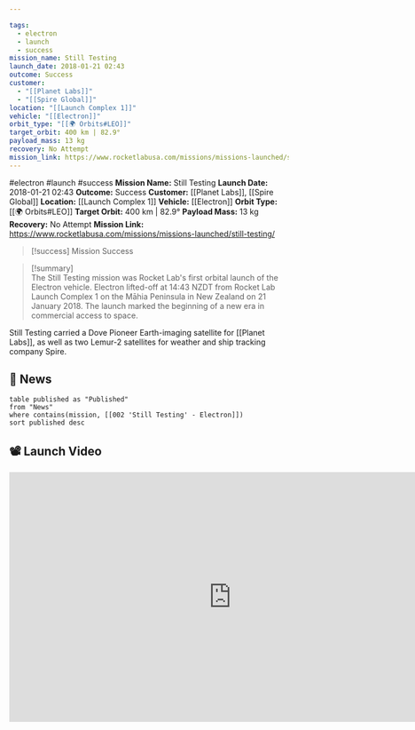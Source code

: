 ```yaml
---

tags:
  - electron
  - launch
  - success
mission_name: Still Testing
launch_date: 2018-01-21 02:43
outcome: Success
customer:
  - "[[Planet Labs]]"
  - "[[Spire Global]]"
location: "[[Launch Complex 1]]"
vehicle: "[[Electron]]"
orbit_type: "[[🌍 Orbits#LEO]]"
target_orbit: 400 km | 82.9°
payload_mass: 13 kg
recovery: No Attempt
mission_link: https://www.rocketlabusa.com/missions/missions-launched/still-testing/
---
```


#electron #launch #success
**Mission Name:** Still Testing
**Launch Date:** 2018-01-21 02:43
**Outcome:** Success
**Customer:** [[Planet Labs]], [[Spire Global]]
**Location:** [[Launch Complex 1]]
**Vehicle:** [[Electron]]
**Orbit Type:** [[🌍 Orbits#LEO]]
**Target Orbit:** 400 km | 82.9°
**Payload Mass:** 13 kg
**Recovery:** No Attempt
**Mission Link:** https://www.rocketlabusa.com/missions/missions-launched/still-testing/

>[!success] Mission Success

>[!summary]  
The Still Testing mission was Rocket Lab's first orbital launch of the Electron vehicle. Electron lifted-off at 14:43 NZDT from Rocket Lab Launch Complex 1 on the Māhia Peninsula in New Zealand on 21 January 2018. The launch marked the beginning of a new era in commercial access to space.
>
Still Testing carried a Dove Pioneer Earth-imaging satellite for [[Planet Labs]], as well as two Lemur-2 satellites for weather and ship tracking company Spire.

## 📰 News
```dataview
table published as "Published"
from "News"
where contains(mission, [[002 'Still Testing' - Electron]])
sort published desc
```

## 📽️ Launch Video

<iframe width="800" height="450" src="https://www.youtube.com/embed/eg5234BOED8" title="Rocket Lab&#39;s Electron - &#39;Still Testing&#39; Launch" frameborder="0" allow="accelerometer; autoplay; clipboard-write; encrypted-media; gyroscope; picture-in-picture; web-share" referrerpolicy="strict-origin-when-cross-origin" allowfullscreen></iframe>